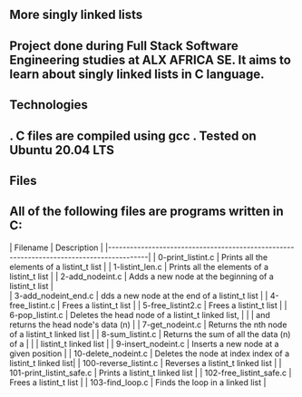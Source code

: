 More singly linked lists
--------------------------------------------------------------------------------
Project done during Full Stack Software Engineering studies at ALX AFRICA SE. It aims to learn about singly linked lists in C language.
----------------------------------------------------------------------------------------
Technologies
------------------------------------------------------------------------------------------
. C files are compiled using gcc
. Tested on Ubuntu 20.04 LTS
------------------------------------------------------------------------------------------
Files
------------------------------------------------------------------------------------------
All of the following files are programs written in C:
------------------------------------------------------------------------------------------
|          Filename           |        Description                                        |
|-----------------------------------------------------------------------------------------|
| 0-print_listint.c           | Prints all the elements of a listint_t list               |
| 1-listint_len.c             | Prints all the elements of a listint_t list               |
| 2-add_nodeint.c             | Adds a new node at the beginning of a listint_t list      |  
| 3-add_nodeint_end.c         | dds a new node at the end of a listint_t list             |
| 4-free_listint.c            | Frees a listint_t list                                    |
| 5-free_listint2.c           | Frees a listint_t list                                    |
| 6-pop_listint.c             | Deletes the head node of a listint_t linked list,         |
|                             | and returns the head node's data (n)                      |
| 7-get_nodeint.c             | Returns the nth node of a listint_t linked list           |
| 8-sum_listint.c             | Returns the sum of all the data (n) of a                  | 
|                             | listint_t linked list                                     | 
| 9-insert_nodeint.c          | Inserts a new node at a given position                    |
| 10-delete_nodeint.c         | Deletes the node at index index of a listint_t linked list|
| 100-reverse_listint.c       | Reverses a listint_t linked list                          |
| 101-print_listint_safe.c    | Prints a listint_t linked list                            |
| 102-free_listint_safe.c     | Frees a listint_t list                                    |
| 103-find_loop.c             | Finds the loop in a linked list                           |  
